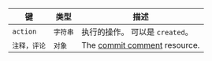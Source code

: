 | 键        | 类型    | 描述                                                                       |
| -------- | ----- | ------------------------------------------------------------------------ |
| `action` | `字符串` | 执行的操作。 可以是 `created`。                                                    |
| `注释，评论`  | `对象`  | The [commit comment](/v3/repos/comments/#get-a-commit-comment) resource. |